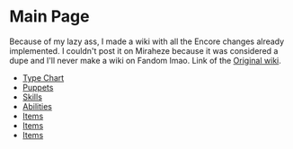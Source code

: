 <h1>Main Page</h1> 

Because of my lazy ass, I made a wiki with all the Encore changes already implemented. I couldn't post it on Miraheze because it was considered a dupe and I'll never make a wiki on Fandom lmao. Link of the [Original wiki](https://tpdp.miraheze.org/wiki/Main_Page).

<ul>
  <li><a href="{{ '/Type-Chart' | relative_url }}">Type Chart</a></li>
  <li><a href="{{ '/puppets' | relative_url }}">Puppets</a></li>
  <li><a href="{{ '/skills' | relative_url }}">Skills</a></li>
  <li><a href="{{ '/abilities' | relative_url }}">Abilities</a></li>
  <li><a href="{{ '/items' | relative_url }}">Items</a></li>
  <li><a href="{{ '/Puppet-Status' | relative_url }}">Items</a></li>
  <li><a href="{{ '/Field-Effects' | relative_url }}">Items</a></li>
</ul>

